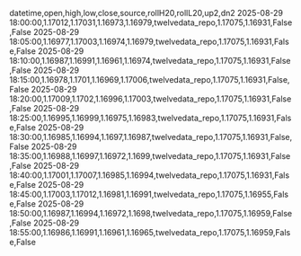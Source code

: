 datetime,open,high,low,close,source,rollH20,rollL20,up2,dn2
2025-08-29 18:00:00,1.17012,1.17031,1.16973,1.16979,twelvedata_repo,1.17075,1.16931,False,False
2025-08-29 18:05:00,1.16977,1.17003,1.16974,1.16979,twelvedata_repo,1.17075,1.16931,False,False
2025-08-29 18:10:00,1.16987,1.16991,1.16961,1.16974,twelvedata_repo,1.17075,1.16931,False,False
2025-08-29 18:15:00,1.16978,1.1701,1.16969,1.17006,twelvedata_repo,1.17075,1.16931,False,False
2025-08-29 18:20:00,1.17009,1.1702,1.16996,1.17003,twelvedata_repo,1.17075,1.16931,False,False
2025-08-29 18:25:00,1.16995,1.16999,1.16975,1.16983,twelvedata_repo,1.17075,1.16931,False,False
2025-08-29 18:30:00,1.16985,1.16994,1.1697,1.16987,twelvedata_repo,1.17075,1.16931,False,False
2025-08-29 18:35:00,1.16988,1.16997,1.16972,1.1699,twelvedata_repo,1.17075,1.16931,False,False
2025-08-29 18:40:00,1.17001,1.17007,1.16985,1.16994,twelvedata_repo,1.17075,1.16931,False,False
2025-08-29 18:45:00,1.17003,1.17012,1.16981,1.16991,twelvedata_repo,1.17075,1.16955,False,False
2025-08-29 18:50:00,1.16987,1.16994,1.16972,1.1698,twelvedata_repo,1.17075,1.16959,False,False
2025-08-29 18:55:00,1.16986,1.16991,1.16961,1.16965,twelvedata_repo,1.17075,1.16959,False,False
